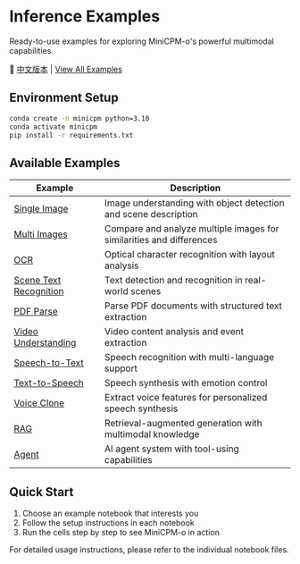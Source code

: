# Inference Examples

Ready-to-use examples for exploring MiniCPM-o's powerful multimodal capabilities.

📖 [中文版本](./README_zh.md) | [View All Examples](../)

## Environment Setup

```bash
conda create -n minicpm python=3.10
conda activate minicpm
pip install -r requirements.txt 
```

## Available Examples

| Example | Description |
| ------- | ----------- |
| [Single Image](./single_image.md) | Image understanding with object detection and scene description |
| [Multi Images](./multi_images.md) | Compare and analyze multiple images for similarities and differences |
| [OCR](./ocr.md) | Optical character recognition with layout analysis |
| [Scene Text Recognition](./scene_text_recognize.md) | Text detection and recognition in real-world scenes |
| [PDF Parse](./pdf_parse.md) | Parse PDF documents with structured text extraction |
| [Video Understanding](./video_understanding.md) | Video content analysis and event extraction |
| [Speech-to-Text](./speech2text.md) | Speech recognition with multi-language support |
| [Text-to-Speech](./text2speech.md) | Speech synthesis with emotion control |
| [Voice Clone](./voice_clone.md) | Extract voice features for personalized speech synthesis |
| [RAG](./rag.md) | Retrieval-augmented generation with multimodal knowledge |
| [Agent](./agent.md) | AI agent system with tool-using capabilities |

## Quick Start

1. Choose an example notebook that interests you
2. Follow the setup instructions in each notebook
3. Run the cells step by step to see MiniCPM-o in action

For detailed usage instructions, please refer to the individual notebook files.